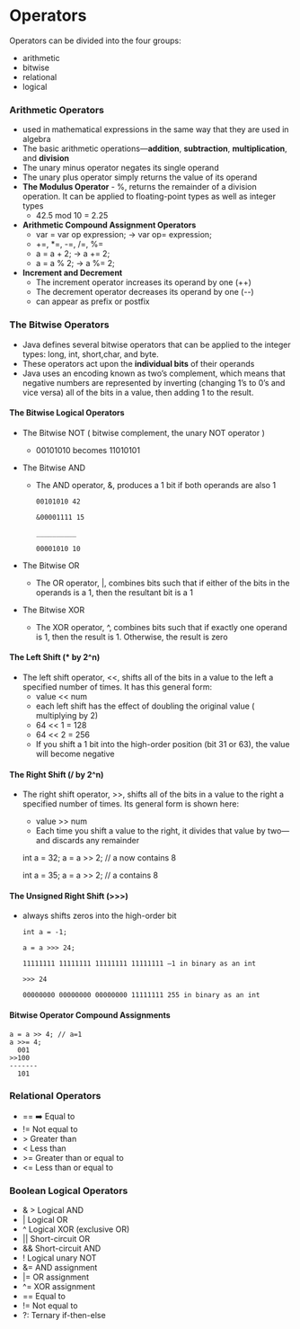 # Operators

Operators can be divided into the four groups: 
- arithmetic
- bitwise
- relational
- logical

### Arithmetic Operators
- used in mathematical expressions in the same way that they are used in algebra
- The basic arithmetic operations—**addition**, **subtraction**, **multiplication**, and **division**
- The unary minus operator negates its single operand
- The unary plus operator simply returns the value of its operand
- **The Modulus Operator** -  %, returns the remainder of a division operation. It can be  applied to floating-point 
types as well as integer types
   - 42.5 mod 10 = 2.25
- **Arithmetic Compound Assignment Operators**
   - var = var op expression; -> var op= expression;
   - +=, *=, -=, /=, %=
   - a = a + 2; -> a += 2;
   - a = a % 2; -> a %= 2;
- **Increment and Decrement**
   - The increment operator increases its operand by one (++)
   - The decrement operator decreases its operand by one (--)
   - can appear as prefix or postfix
   
### The Bitwise Operators
- Java defines several bitwise operators that can be applied to the integer types: long, int, short,char, and byte. 
- These operators act upon the **individual bits** of their operands
-  Java uses an encoding known as two’s complement, which means that negative numbers are represented by inverting 
   (changing 1’s to 0’s and vice versa) all of the bits in a value, then adding 1 to the result.
   
#### The Bitwise Logical Operators
- The Bitwise NOT ( bitwise complement, the unary NOT operator )
   - 00101010 becomes 11010101
- The Bitwise AND
   - The AND operator, &, produces a 1 bit if both operands are also 1
   
         00101010 42
        
         &00001111 15
   
         __________
         
         00001010 10
- The Bitwise OR
   - The OR operator, |, combines bits such that if either of the bits in the operands is a 1, then
     the resultant bit is a 1
     
- The Bitwise XOR
   - The XOR operator, ^, combines bits such that if exactly one operand is 1, then the result
  is 1. Otherwise, the result is zero
  
#### The Left Shift (* by 2^n)
- The left shift operator, <<, shifts all of the bits in a value to the left a specified number of times. It has this 
    general form:
   - value << num
   - each left shift has the effect of doubling the original value ( multiplying by 2)
   - 64 << 1 = 128
   - 64 << 2 = 256
   - If you shift a 1 bit into the high-order position (bit 31 or 63), the value will become negative
   
#### The Right Shift (/ by 2^n)
- The right shift operator, >>, shifts all of the bits in a value to the right a specified number of times. Its general 
form is shown here:
   - value >> num
   - Each time you shift a value to the right, it divides that value by two—and discards any
     remainder
   
   int a = 32;
   a = a >> 2; // a now contains 8
   
   int a = 35;
   a = a >> 2; // a contains 8
   
#### The Unsigned Right Shift (>>>)
- always shifts zeros into the high-order bit

      int a = -1;
    
      a = a >>> 24;
    
      11111111 11111111 11111111 11111111 –1 in binary as an int
    
      >>> 24 
                                                                                                                                                                                                                                                                                                                                
      00000000 00000000 00000000 11111111 255 in binary as an int
    
#### Bitwise Operator Compound Assignments

    a = a >> 4; // a=1
    a >>= 4;
      001
    >>100
    -------
      101
      
### Relational Operators
- ==  :arrow_right:  Equal to
- !=    Not equal to
- \>    Greater than
- <     Less than
- \>=   Greater than or equal to
- <=    Less than or equal to

### Boolean Logical Operators
- & > Logical AND
-  | Logical OR
-  ^ Logical XOR (exclusive OR)
-  || Short-circuit OR
-  && Short-circuit AND
-  ! Logical unary NOT
-  &= AND assignment
-  |= OR assignment
-  ^= XOR assignment
-  == Equal to
-  != Not equal to
-  ?: Ternary if-then-else
    